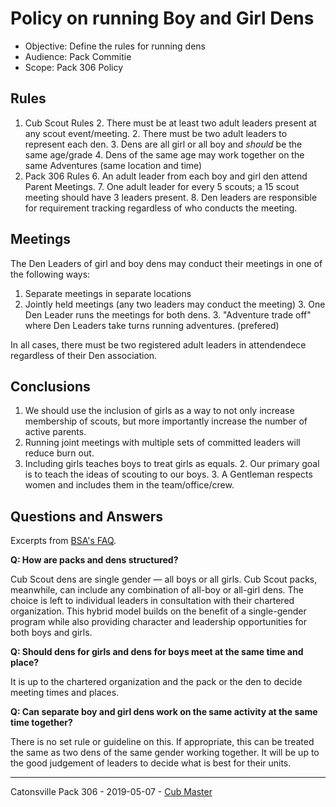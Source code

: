# Policy on running Boy and Girl Dens

* Objective: Define the rules for running dens
* Audience: Pack Commitie
* Scope: Pack 306 Policy

## Rules ##

1. Cub Scout Rules
	2. There must be at least two adult leaders present at any scout event/meeting.
	2. There must be two adult leaders to represent each den.
	3. Dens are all girl or all boy and *should* be the same age/grade
	4. Dens of the same age may work together on the same Adventures (same location and time)
5. Pack 306 Rules
	6. An adult leader from each boy and girl den attend Parent Meetings.
	7. One adult leader for every 5 scouts; a 15 scout meeting should have 3 leaders present.
	8. Den leaders are responsible for requirement tracking regardless of who conducts the meeting.

## Meetings ##

The Den Leaders of girl and boy dens may conduct their meetings in one of the following ways:

1. Separate meetings in separate locations
2. Jointly held meetings (any two leaders may conduct the meeting)
	3. One Den Leader runs the meetings for both dens. 
	3. "Adventure trade off" where Den Leaders take turns running adventures. (prefered)

In all cases, there must be two registered adult leaders in attendendece regardless of their Den association.

## Conclusions ##

1. We should use the inclusion of girls as a way to not only increase membership of scouts, but more importantly increase the number of active parents.
2. Running joint meetings with multiple sets of committed leaders will reduce burn out.
3. Including girls teaches boys to treat girls as equals.
	2. Our primary goal is to teach the ideas of scouting to our boys.
	3. A Gentleman respects women and includes them in the team/office/crew.

## Questions and Answers

Excerpts from [BSA's FAQ](https://i9peu1ikn3a16vg4e45rqi17-wpengine.netdna-ssl.com/wp-content/uploads/2019/02/UPDATED-Family-Scouting-FAQ-2-11-191.pdf).

**Q: How are packs and dens structured?**

Cub Scout dens are single gender — all boys or all girls. Cub Scout packs, meanwhile, can include any combination of all-boy or all-girl dens. The choice is left to individual leaders in consultation with their chartered organization. This hybrid model builds on the benefit of a single-gender program while also providing character and leadership opportunities for both boys and girls.


**Q: Should dens for girls and dens for boys meet at the same time and place?**

It is up to the chartered organization and the pack or the den to decide meeting times and places.

**Q: Can separate boy and girl dens work on the same activity at the same time together?**

There is no set rule or guideline on this. If appropriate, this can be treated the same as two dens of the same gender working together. It will be up to the good judgement of leaders to decide what is best for their units.

----

Catonsville Pack 306 - 2019-05-07 - [Cub Master](mailto:cubmaster@pack306.org)
